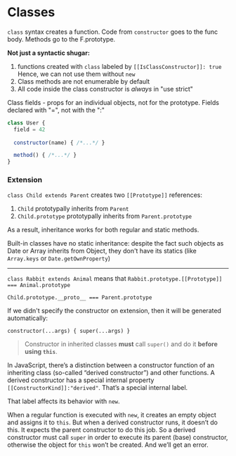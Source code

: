 # Classes

`class` syntax creates a function. Code from `constructor` goes to the func body. Methods go to the F.prototype.

__Not just a syntactic shugar:__
1. functions created with `class` labeled by `[[IsClassConstructor]]: true`  
   Hence, we can not use them without `new`
1. Class methods are not enumerable by default
1. All code inside the class constructor is _always_ in "use strict"


Class fields - props for an individual objects, not for the prototype. Fields declared with "=", not with the ":"

```js
class User {
  field = 42
  
  constructor(name) { /*...*/ }

  method() { /*...*/ }
}
```

### Extension

`class Child extends Parent` creates two `[[Prototype]]` references:
1. `Child` prototypally inherits from `Parent`
1. `Child.prototype` prototypally inherits from `Parent.prototype`

As a result, inheritance works for both regular and static methods.

Built-in classes have no static inheritance: despite the fact such objects as Date or Array inherits from Object, they don't have its statics (like `Array.keys` or `Date.getOwnProperty`)

---

`class Rabbit extends Animal` means that `Rabbit.prototype.[[Prototype]] === Animal.prototype`

`Child.prototype.__proto__ === Parent.prototype`

If we didn't specify the constructor on extension, then it will be generated automatically:

`constructor(...args) { super(...args) }`

> Constructor in inherited classes __must__ call `super()` and do it __before using `this`__.

In JavaScript, there’s a distinction between a constructor function of an inheriting class (so-called “derived constructor”) and other functions. A derived constructor has a special internal property `[[ConstructorKind]]:"derived"`. That’s a special internal label.

That label affects its behavior with `new`.

When a regular function is executed with `new`, it creates an empty object and assigns it to `this`.
But when a derived constructor runs, it doesn’t do this. It expects the parent constructor to do this job.
So a derived constructor must call `super` in order to execute its parent (base) constructor, otherwise the object for `this` won’t be created. And we’ll get an error.
